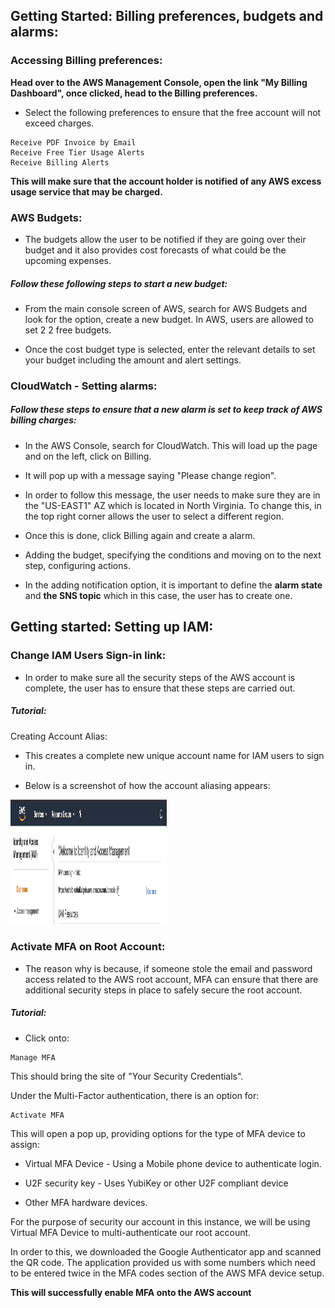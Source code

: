 ## Getting Started: Billing preferences, budgets and alarms:

### Accessing Billing preferences:

**Head over to the AWS Management Console, open the link "My Billing Dashboard", once clicked, head to the Billing preferences.**

- Select the following preferences to ensure that the free account will not exceed charges. 

```
Receive PDF Invoice by Email
Receive Free Tier Usage Alerts
Receive Billing Alerts
```

**This will make sure that the account holder is notified of any AWS excess usage service that may be charged.**
 
 
### AWS Budgets:

- The budgets allow the user to be notified if they are going over their budget and it also provides cost forecasts of what could be the upcoming expenses. 

##### **Follow these following steps to start a new budget:**

- From the main console screen of AWS, search for AWS Budgets and look for the option, create a new budget. In AWS, users are allowed to set 2 2 free budgets. 

- Once the cost budget type is selected, enter the relevant details to set your budget including the amount and alert settings. 

### CloudWatch - Setting alarms:

##### **Follow these steps to ensure that a new alarm is set to keep track of AWS billing charges:**

- In the AWS Console, search for CloudWatch. This will load up the page and on the left, click on Billing. 

- It will pop up with a message saying "Please change region".

- In order to follow this message, the user needs to make sure they are in the "US-EAST1" AZ which is located in North Virginia. To change this, in the top right corner allows the user to select a different region. 

- Once this is done, click Billing again and create a alarm. 

- Adding the budget, specifying the conditions and moving on to the next step, configuring actions.

- In the adding notification option, it is important to define the **alarm state** and **the SNS topic** which in this case, the user has to create one. 

## Getting started: Setting up IAM: 

### **Change IAM Users Sign-in link:**

- In order to make sure all the security steps of the AWS account is complete, the user has to ensure that these steps are carried out. 

##### **Tutorial:**

Creating Account Alias:

- This creates a complete new unique account name for IAM users to sign in.

- Below is a screenshot of how the account aliasing appears:

<img src="https://github.com/sohaibsohail98/AWS_Cloud_Practitioner/blob/master/Image/AWSIAMHome.png" height="200" width="250"/> 

### **Activate MFA on Root Account:**

- The reason why is because, if someone stole the email and password access related to the AWS root account, MFA can ensure that there are additional security steps in place to safely secure the root account. 

##### **Tutorial:**

- Click onto:

```
Manage MFA
```

This should bring the site of "Your Security Credentials".

Under the Multi-Factor authentication, there is an option for:

```
Activate MFA
```

This will open a pop up, providing options for the type of MFA device to assign:

- Virtual MFA Device - Using a Mobile phone device to authenticate login. 

- U2F security key - Uses YubiKey or other U2F compliant device

- Other MFA hardware devices.

For the purpose of security our account in this instance, we will be using Virtual MFA Device to multi-authenticate our root account.

In order to this, we downloaded the Google Authenticator app and scanned the QR code. The application provided us with some numbers which need to be entered twice in the MFA codes section of the AWS MFA device setup.
 
**This will successfully enable MFA onto the AWS account**
